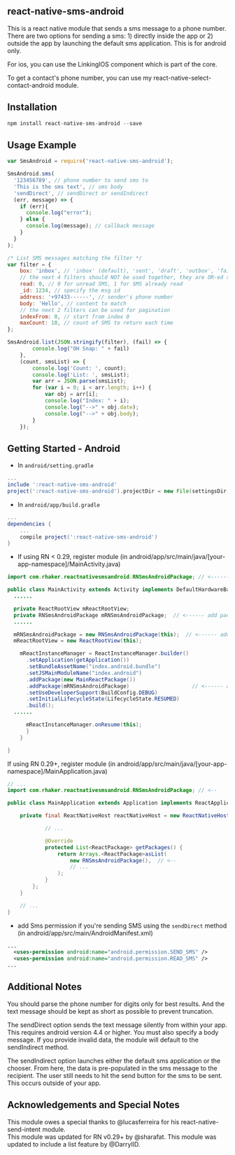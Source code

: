 ## react-native-sms-android

This is a react native module that sends a sms message to a phone number. There are two options for sending a sms: 1) directly inside the app or 2) outside the app by launching the default sms application. This is for android only.

For ios, you can use the LinkingIOS component which is part of the core.

To get a contact's phone number, you can use my react-native-select-contact-android module.  

## Installation

```js
npm install react-native-sms-android --save
```

## Usage Example

```js
var SmsAndroid = require('react-native-sms-android');

SmsAndroid.sms(
  '123456789', // phone number to send sms to
  'This is the sms text', // sms body
  'sendDirect', // sendDirect or sendIndirect
  (err, message) => {
    if (err){
      console.log("error");
    } else {
      console.log(message); // callback message
    }
  }
);

/* List SMS messages matching the filter */
var filter = {
    box: 'inbox', // 'inbox' (default), 'sent', 'draft', 'outbox', 'failed', 'queued', and '' for all
    // the next 4 filters should NOT be used together, they are OR-ed so pick one
    read: 0, // 0 for unread SMS, 1 for SMS already read
    _id: 1234, // specify the msg id
    address: '+97433------', // sender's phone number
    body: 'Hello', // content to match
    // the next 2 filters can be used for pagination
    indexFrom: 0, // start from index 0
    maxCount: 10, // count of SMS to return each time
};

SmsAndroid.list(JSON.stringify(filter), (fail) => {
        console.log("OH Snap: " + fail)
    },
    (count, smsList) => {
        console.log('Count: ', count);
        console.log('List: ', smsList);
        var arr = JSON.parse(smsList);
        for (var i = 0; i < arr.length; i++) {
            var obj = arr[i];
            console.log("Index: " + i);
            console.log("-->" + obj.date);
            console.log("-->" + obj.body);
        }
    });

```

## Getting Started - Android
* In `android/setting.gradle`
```gradle
...
include ':react-native-sms-android'
project(':react-native-sms-android').projectDir = new File(settingsDir, '../node_modules/react-native-sms-android/android')
```

* In `android/app/build.gradle`
```gradle
...
dependencies {
    ...
    compile project(':react-native-sms-android')
}
```

* If using RN < 0.29, register module (in android/app/src/main/java/[your-app-namespace]/MainActivity.java)
```java
import com.rhaker.reactnativesmsandroid.RNSmsAndroidPackage; // <------ add import

public class MainActivity extends Activity implements DefaultHardwareBackBtnHandler {
  ......

  private ReactRootView mReactRootView;
  private RNSmsAndroidPackage mRNSmsAndroidPackage;  // <------ add package
  ......

  mRNSmsAndroidPackage = new RNSmsAndroidPackage(this);  // <------ add package
  mReactRootView = new ReactRootView(this);

    mReactInstanceManager = ReactInstanceManager.builder()
      .setApplication(getApplication())
      .setBundleAssetName("index.android.bundle")
      .setJSMainModuleName("index.android")
      .addPackage(new MainReactPackage())
      .addPackage(mRNSmsAndroidPackage)                    // <------ add package
      .setUseDeveloperSupport(BuildConfig.DEBUG)
      .setInitialLifecycleState(LifecycleState.RESUMED)
      .build();
  ......

      mReactInstanceManager.onResume(this);
      }
    }

}
```

If using RN 0.29+, register module (in android/app/src/main/java/[your-app-namespace]/MainApplication.java)
``` java
// ...
import com.rhaker.reactnativesmsandroid.RNSmsAndroidPackage; // <--

public class MainApplication extends Application implements ReactApplication {

    private final ReactNativeHost reactNativeHost = new ReactNativeHost(this) {

            // ...

            @Override
            protected List<ReactPackage> getPackages() {
                return Arrays.<ReactPackage>asList(
                    new RNSmsAndroidPackage(),  // <--
                    // ...
                );
            }
        };
    }

    // ...
}
```

* add Sms permission if you're sending SMS using the ```sendDirect``` method (in android/app/src/main/AndroidManifest.xml)
```xml
...
  <uses-permission android:name="android.permission.SEND_SMS" />
  <uses-permission android:name="android.permission.READ_SMS" />
...
```
## Additional Notes

You should parse the phone number for digits only for best results. And the text message should be kept as short as possible to prevent truncation.

The sendDirect option sends the text message silently from within your app. This requires android version 4.4 or higher. You must also specify a body message. If you provide invalid data, the module will default to the sendIndirect method.

The sendIndirect option launches either the default sms application or the chooser. From here, the data is pre-populated in the sms message to the recipient. The user still needs to hit the send button for the sms to be sent. This occurs outside of your app.

## Acknowledgements and Special Notes

This module owes a special thanks to @lucasferreira for his react-native-send-intent module.  
This module was updated for RN v0.29+ by @sharafat. 
This module was updated to include a list feature by @DarrylID.
